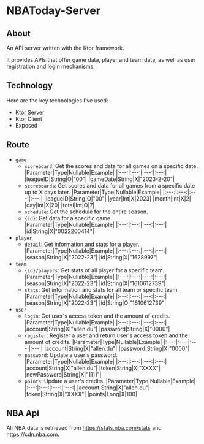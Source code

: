 # NBAToday-Server

## About
An API server written with the Ktor framework.

It provides APIs that offer game data, player and team data, as well as user registration and login mechanisms.

## Technology
Here are the key technologies I've used:
- Ktor Server
- Ktor Client
- Exposed

## Route
- `game`
  - `scoreboard`: Get the scores and data for all games on a specific date. 
     |Parameter|Type|Nullable|Example|
     |:---:|:---:|:---:|:---:|
     |leagueID|String|O|"00"|
     |gameDate|String|X|"2023-2-20"|
  - `scoreboards`: Get scores and data for all games from a specific date up to X days later.
     |Parameter|Type|Nullable|Example|
     |:---:|:---:|:---:|:---:|
     |leagueID|String|O|"00"|
     |year|Int|X|2023|
     |month|Int|X|2|
     |day|Int|X|20|
     |total|Int|O|7|
  - `schedule`: Get the schedule for the entire season.
  - `{id}`: Get data for a specific game.
     |Parameter|Type|Nullable|Example|
     |:---:|:---:|:---:|:---:|
     |id|String|X|"0022200414"|
- `player`
  - `detail`: Get information and stats for a player.
     |Parameter|Type|Nullable|Example|
     |:---:|:---:|:---:|:---:|
     |season|String|X|"2022-23"|
     |id|String|X|"1628997"|
- `team`
  - `{id}/players`: Get stats of all player for a specific team.
     |Parameter|Type|Nullable|Example|
     |:---:|:---:|:---:|:---:|
     |season|String|X|"2022-23"|
     |id|String|X|"1610612739"|
  - `stats`: Get information and stats for all team or specific team.
     |Parameter|Type|Nullable|Example|
     |:---:|:---:|:---:|:---:|
     |season|String|X|"2022-23"|
     |id|String|O|"1610612739"|
- `user`
  - `login`: Get user's access token and the amount of credits.
     |Parameter|Type|Nullable|Example|
     |:---:|:---:|:---:|:---:|
     |account|String|X|"allen.du"|
     |password|String|X|"0000"|
  - `register`: Register a user and return user's access token and the amount of credits.
     |Parameter|Type|Nullable|Example|
     |:---:|:---:|:---:|:---:|
     |account|String|X|"allen.du"|
     |password|String|X|"0000"|
  - `password`: Update a user's password.
     |Parameter|Type|Nullable|Example|
     |:---:|:---:|:---:|:---:|
     |account|String|X|"allen.du"|
     |token|String|X|"XXXX"|
     |newPassword|String|X|"1111"|
  - `points`: Update a user's credits.
     |Parameter|Type|Nullable|Example|
     |:---:|:---:|:---:|:---:|
     |account|String|X|"allen.du"|
     |token|String|X|"XXXX"|
     |points|Long|X|100|
     
## NBA Api
All NBA data is retrieved from https://stats.nba.com/stats and https://cdn.nba.com.
     
     
     
     
     
     
